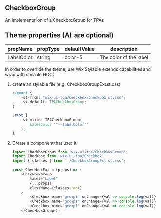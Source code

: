 ## CheckboxGroup
An implementation of a CheckboxGroup for TPAs

## Theme properties (All are optional)

| propName   | propType | defaultValue     | description                                         |
|------------|----------|------------------|-----------------------------------------------------|
| LabelColor  | string   | color-5          | The color of the label  |

In order to override the theme, use Wix Stylable extends capabilities and wrap with stylable HOC:

1. create an stylable file (e.g. CheckboxGroupExt.st.css)
    ``` css
    :import {
        -st-from: "wix-ui-tpa/Checkbox/Checkbox.st.css";
        -st-default: TPACheckboxGroup;
    }

    .root {
        -st-mixin: TPACheckboxGroup(
            LabelColor '"--labelColor"'
        );
    }

    ```

2. Create a component that uses it
    ``` javascript
    import CheckboxGroup from 'wix-ui-tpa/CheckboxGroup';
    import Checkbox from 'wix-ui-tpa/Checkbox';
    import { classes } from './CheckboxGroupExt.st.css';

    const CheckboxExt = (props) => (
        <CheckboxGroup
            label="Label"
            {...props}
            className={classes.root} 
        >
            <Checkbox name="group1" onChange={val => console.log(val)} label="Checkbox 1️⃣" />
            <Checkbox name="group1" onChange={val => console.log(val)} label="Checkbox 2️⃣" />
            <Checkbox name="group1" onChange={val => console.log(val)} label="Checkbox 3️⃣" />
        </CheckboxGroup>);
    ```
